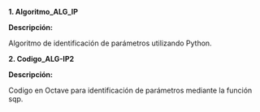**1. Algoritmo_ALG_IP**

**Descripción:**

Algoritmo de identificación de parámetros utilizando Python.

**2. Codigo_ALG-IP2**

**Descripción:**

Codigo en Octave para identificación de parámetros mediante la función sqp.
